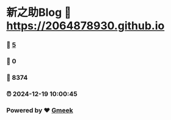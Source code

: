 # 新之助Blog :link: https://2064878930.github.io 
### :page_facing_up: [5](https://2064878930.github.io/tag.html) 
### :speech_balloon: 0 
### :hibiscus: 8374 
### :alarm_clock: 2024-12-19 10:00:45 
### Powered by :heart: [Gmeek](https://github.com/Meekdai/Gmeek)
